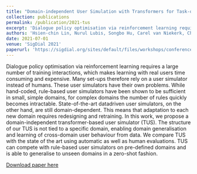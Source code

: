 ```yaml
---
title: "Domain-independent User Simulation with Transformers for Task-oriented Dialogue Systems"
collection: publications
permalink: /publication/2021-tus
excerpt: 'Dialogue policy optimisation via reinforcement learning requires a large number of training interactions, which makes learning with real users time consuming and expensive. Many set-ups therefore rely on a user simulator instead of humans. These user simulators have their own problems. While hand-coded, rule-based user simulators have been shown to be sufficient in small, simple domains, for complex domains the number of rules quickly becomes intractable. State-of-the-art datadriven user simulators, on the other hand, are still domain-dependent. This means that adaptation to each new domain requires redesigning and retraining. In this work, we propose a domain-independent transformer-based user simulator (TUS). The structure of our TUS is not tied to a specific domain, enabling domain generalisation and learning of cross-domain user behaviour from data. We compare TUS with the state of the art using automatic as well as human evaluations. TUS can compete with rule-based user simulators on pre-defined domains and is able to generalise to unseen domains in a zero-shot fashion.'
authors: 'Hsien-chin Lin, Nurul Lubis, Songbo Hu, Carel van Niekerk, Christian Geishauser, Michael Heck, Shutong Feng, Milica Gašić'
date: 2021-07-01
venue: 'SigDial 2021'
paperurl: 'https://sigdial.org/sites/default/files/workshops/conference22/Proceedings/pdf/2021.sigdial-1.47.pdf'
---
```

Dialogue policy optimisation via reinforcement learning requires a large number of training interactions, which makes learning with real users time consuming and expensive. Many set-ups therefore rely on a user simulator instead of humans. These user simulators have their own problems. While hand-coded, rule-based user simulators have been shown to be sufficient in small, simple domains, for complex domains the number of rules quickly becomes intractable. State-of-the-art datadriven user simulators, on the other hand, are still domain-dependent. This means that adaptation to each new domain requires redesigning and retraining. In this work, we propose a domain-independent transformer-based user simulator (TUS). The structure of our TUS is not tied to a specific domain, enabling domain generalisation and learning of cross-domain user behaviour from data. We compare TUS with the state of the art using automatic as well as human evaluations. TUS can compete with rule-based user simulators on pre-defined domains and is able to generalise to unseen domains in a zero-shot fashion.

[Download paper here](https://sigdial.org/sites/default/files/workshops/conference22/Proceedings/pdf/2021.sigdial-1.47.pdf)
